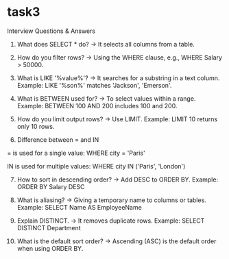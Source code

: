 # task3

Interview Questions & Answers
1. What does SELECT * do?
→ It selects all columns from a table.

2. How do you filter rows?
→ Using the WHERE clause, e.g., WHERE Salary > 50000.

3. What is LIKE '%value%'?
→ It searches for a substring in a text column.
Example: LIKE '%son%' matches 'Jackson', 'Emerson'.

4. What is BETWEEN used for?
→ To select values within a range.
Example: BETWEEN 100 AND 200 includes 100 and 200.

5. How do you limit output rows?
→ Use LIMIT.
Example: LIMIT 10 returns only 10 rows.

6. Difference between = and IN

= is used for a single value: WHERE city = 'Paris'

IN is used for multiple values: WHERE city IN ('Paris', 'London')

7. How to sort in descending order?
→ Add DESC to ORDER BY.
Example: ORDER BY Salary DESC

8. What is aliasing?
→ Giving a temporary name to columns or tables.
Example: SELECT Name AS EmployeeName

9. Explain DISTINCT.
→ It removes duplicate rows.
Example: SELECT DISTINCT Department

10. What is the default sort order?
→ Ascending (ASC) is the default order when using ORDER BY.
